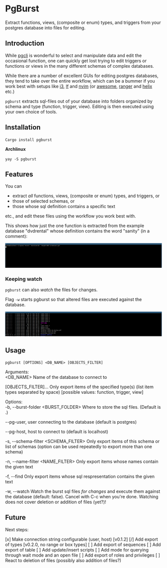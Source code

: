 # PgBurst

Extract functions, views, (composite or enum) types, and triggers from your postgres database into files for editing.

## Introduction

While [pgcli](https://www.pgcli.com/install) is wonderful to select and manipulate data and edit the occasional function, one can quickly get lost trying to edit triggers or functions or views in the many different schemas of complex databases.

While there are a number of excellent GUIs for editing postgres databases, they tend to take over the entire workflow, which can be a bummer if you work best with setups like [i3](https://i3wm.org/), [lf](https://github.com/gokcehan/lf) and [nvim](https://neovim.io/) (or [awesome](https://awesomewm.org/), [ranger](https://github.com/ranger/ranger) and [helix](https://github.com/helix-editor/helix) etc.)

``pgburst`` extracts sql-files out of your database into folders organized by schema and type (function, trigger, view). Editing is then executed using your own choice of tools.

## Installation

``Cargo install pgburst``

**Archlinux**

``yay -S pgburst``



## Features

You can

- extract *all* functions, views, (composite or enum) types, and triggers, or 
- those of selected schemas, or 
- those whose sql definition contains a specific text

etc., and edit these files using the workflow you work best with.

This shows how just the one function is extracted from the example database "dvdrental" whose definition contains the word "sanity" (in a comment):

![Show sanity](pgburst_find.gif)

### Keeping watch

``pgburst`` can also *watch* the files for changes. 

Flag ``-w`` starts pgburst so that altered files are executed against the database.

![Show waiting](pgburst_wait.gif)

## Usage

``pgburst [OPTIONS] <DB_NAME> [OBJECTS_FILTER]``

Arguments:\
  <DB_NAME>
      Name of the database to connect to

  [OBJECTS_FILTER]...
      Only export items of the specified type(s) (list item types separated by space) [possible values: function, trigger, view]

Options:\
  -b, --burst-folder <BURST_FOLDER>
          Where to store the sql files. (Default is .)

  --pg-user,
          user connecting to the database (default is postgres)

  --pg-host,
          host to connect to (default is localhost)

  -s, --schema-filter <SCHEMA_FILTER>
          Only export items of this schema or list of schemas (option can be used repeatedly to export more than one schema)

  -n, --name-filter <NAME_FILTER>
          Only export items whose names contain the given text

  -f, --find <FIND>
          Only export items whose sql respresentation contains the given text

  -w, --watch
          Watch the burst sql files *for changes* and execute them against the database (default: false). Cancel with C-c when you're done. Watching does not cover deletion or addition of files (yet?)!

## Future

Next steps:

[x] Make connection string configurable (user, host) [v0.1.2]
[/] Add export of types [v0.2.0, no range or box types]
[ ] Add export of sequences
[ ] Add export of table
[ ] Add update/insert scripts 
[ ] Add mode for querying through wait mode and an open file
[ ] Add export of roles and privileges
[ ] React to deletion of files (possibly also addition of files?)


